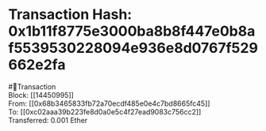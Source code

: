 
Transaction Hash: 0x1b11f8775e3000ba8b8f447e0b8af5539530228094e936e8d0767f529662e2fa
====================================================================================
  
#💸Transaction  
Block: [[14450995]]  
From: [[0x68b3465833fb72a70ecdf485e0e4c7bd8665fc45]]  
To: [[0xc02aaa39b223fe8d0a0e5c4f27ead9083c756cc2]]  
Transferred: 0.001 Ether